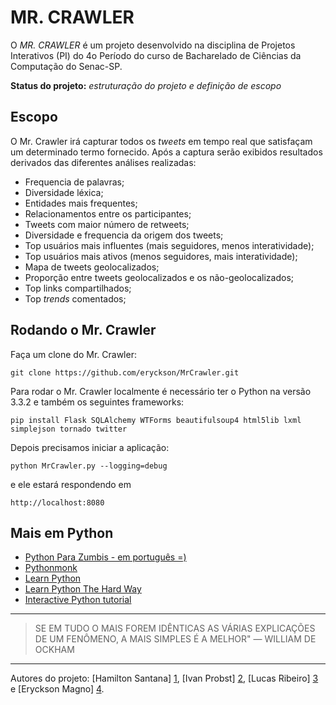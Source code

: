 ﻿MR. CRAWLER
================================

O _MR. CRAWLER_ é um projeto desenvolvido na disciplina de Projetos Interativos (PI) do 4o Período do curso de Bacharelado de Ciências da Computação do Senac-SP.

**Status do projeto:** _estruturação do projeto e definição de escopo_

Escopo
----------------------
O Mr. Crawler irá capturar todos os _tweets_ em tempo real que satisfaçam um determinado termo fornecido.
Após a captura serão exibidos resultados derivados das diferentes análises realizadas:

* Frequencia de palavras;
* Diversidade léxica;
* Entidades mais frequentes;
* Relacionamentos entre os participantes;
* Tweets com maior número de retweets;
* Diversidade e frequencia da origem dos tweets;
* Top usuários mais influentes (mais seguidores, menos interatividade);
* Top usuários mais ativos (menos seguidores, mais interatividade);
* Mapa de tweets geolocalizados;
* Proporção entre tweets geolocalizados e os não-geolocalizados;
* Top links compartilhados;
* Top _trends_ comentados;

Rodando o Mr. Crawler
----------------------

Faça um clone do Mr. Crawler:

```
git clone https://github.com/eryckson/MrCrawler.git
```

Para rodar o Mr. Crawler localmente é necessário ter o Python na versão 3.3.2 e também os seguintes frameworks:

```
pip install Flask SQLAlchemy WTForms beautifulsoup4 html5lib lxml simplejson tornado twitter
```

Depois precisamos iniciar a aplicação:

```
python MrCrawler.py --logging=debug
```

e ele estará respondendo em

```
http://localhost:8080
```

Mais em Python
----------------------
* [Python Para Zumbis - em português =)](http://pycursos.com/python-para-zumbis/)
* [Pythonmonk](http://pythonmonk.com)
* [Learn Python](http://docs.python-guide.org/en/latest/intro/learning/)
* [Learn Python The Hard Way](http://learnpythonthehardway.org/book/)
* [Interactive Python tutorial](http://www.learnpython.org)

----------------------

> SE EM TUDO O MAIS FOREM IDÊNTICAS AS VÁRIAS EXPLICAÇÕES DE UM FENÔMENO, A MAIS SIMPLES É A MELHOR" — WILLIAM DE OCKHAM

----------------------

Autores do projeto: [Hamilton Santana] [1],
[Ivan Probst] [2], [Lucas Ribeiro] [3] e [Eryckson Magno] [4].

  [1]: https://github.com/HamiltonSantana "hamilton@github"
  [2]: https://github.com/20ivan "ivan@github"
  [3]: https://github.com/Lux-Celeste "lucas@github"
  [4]: https://github.com/eryckson "eryckson@github"

